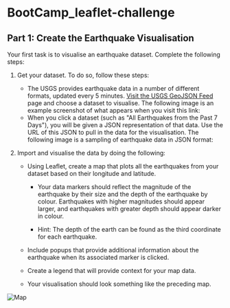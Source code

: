 # BootCamp_leaflet-challenge

## Part 1: Create the Earthquake Visualisation

Your first task is to visualise an earthquake dataset. Complete the following steps:

1. Get your dataset. To do so, follow these steps:

    - The USGS provides earthquake data in a number of different formats, updated every 5 minutes. [Visit the USGS GeoJSON Feed](https://earthquake.usgs.gov/earthquakes/feed/v1.0/geojson.php) page and choose a dataset to visualise. The following image is an example screenshot of what appears when you visit this link:
    - When you click a dataset (such as "All Earthquakes from the Past 7 Days"), you will be given a JSON representation of that data. Use the URL of this JSON to pull in the data for the visualisation. The following image is a sampling of earthquake data in JSON format:
  

2. Import and visualise the data by doing the following:

    - Using Leaflet, create a map that plots all the earthquakes from your dataset based on their longitude and latitude.
    
        - Your data markers should reflect the magnitude of the earthquake by their size and the depth of the earthquake by colour. Earthquakes with higher magnitudes should appear larger, and earthquakes with greater depth should appear darker in colour.
        
        - Hint: The depth of the earth can be found as the third coordinate for each earthquake.
    
    - Include popups that provide additional information about the earthquake when its associated marker is clicked.
    
    - Create a legend that will provide context for your map data.
    
    - Your visualisation should look something like the preceding map.
  
![Map](Images/Map.PNG)
